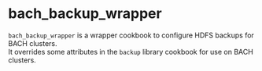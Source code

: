 # bach_backup_wrapper

`bach_backup_wrapper` is a wrapper cookbook to configure HDFS backups for BACH clusters.  
It overrides some attributes in the `backup` library cookbook for use on BACH clusters.  

